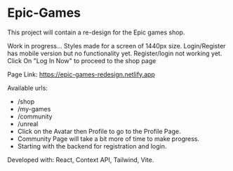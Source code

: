# Epic-Games
This project will contain a re-design for the Epic games shop.

Work in progress... Styles made for a screen of 1440px size.
Login/Register has mobile version but no functionality yet.
Register/login not working yet.
Click On "Log In Now" to proceed to the shop page

Page Link: https://epic-games-redesign.netlify.app

Available urls:
- /shop
- /my-games
- /community
- /unreal
- Click on the Avatar then Profile to go to the Profile Page.
- Community Page will take a bit more of time to make progress.
- Starting with the backend for registration and login.

Developed with: React, Context API, Tailwind, Vite.